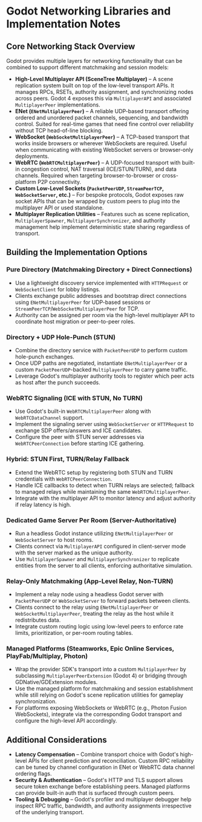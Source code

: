 # Godot Networking Libraries and Implementation Notes

## Core Networking Stack Overview

Godot provides multiple layers for networking functionality that can be combined to support different matchmaking and session models:

- **High-Level Multiplayer API (SceneTree Multiplayer)** – A scene replication system built on top of the low-level transport APIs. It manages RPCs, RSETs, authority assignment, and synchronizing nodes across peers. Godot 4 exposes this via `MultiplayerAPI` and associated `MultiplayerPeer` implementations.
- **ENet (`ENetMultiplayerPeer`)** – A reliable UDP-based transport offering ordered and unordered packet channels, sequencing, and bandwidth control. Suited for real-time games that need fine control over reliability without TCP head-of-line blocking.
- **WebSocket (`WebSocketMultiplayerPeer`)** – A TCP-based transport that works inside browsers or wherever WebSockets are required. Useful when communicating with existing WebSocket servers or browser-only deployments.
- **WebRTC (`WebRTCMultiplayerPeer`)** – A UDP-focused transport with built-in congestion control, NAT traversal (ICE/STUN/TURN), and data channels. Required when targeting browser-to-browser or cross-platform P2P connectivity.
- **Custom Low-Level Sockets (`PacketPeerUDP`, `StreamPeerTCP`, `WebSocketServer`, etc.)** – For bespoke protocols, Godot exposes raw socket APIs that can be wrapped by custom peers to plug into the multiplayer API or used standalone.
- **Multiplayer Replication Utilities** – Features such as scene replication, `MultiplayerSpawner`, `MultiplayerSynchronizer`, and authority management help implement deterministic state sharing regardless of transport.

## Building the Implementation Options

### Pure Directory (Matchmaking Directory + Direct Connections)
- Use a lightweight discovery service implemented with `HTTPRequest` or `WebSocketClient` for lobby listings.
- Clients exchange public addresses and bootstrap direct connections using `ENetMultiplayerPeer` for UDP-based sessions or `StreamPeerTCP`/`WebSocketMultiplayerPeer` for TCP.
- Authority can be assigned per room via the high-level multiplayer API to coordinate host migration or peer-to-peer roles.

### Directory + UDP Hole-Punch (STUN)
- Combine the directory service with `PacketPeerUDP` to perform custom hole-punch exchanges.
- Once UDP paths are negotiated, instantiate `ENetMultiplayerPeer` or a custom `PacketPeerUDP`-backed `MultiplayerPeer` to carry game traffic.
- Leverage Godot's multiplayer authority tools to register which peer acts as host after the punch succeeds.

### WebRTC Signaling (ICE with STUN, No TURN)
- Use Godot's built-in `WebRTCMultiplayerPeer` along with `WebRTCDataChannel` support.
- Implement the signaling server using `WebSocketServer` or `HTTPRequest` to exchange SDP offers/answers and ICE candidates.
- Configure the peer with STUN server addresses via `WebRTCPeerConnection` before starting ICE gathering.

### Hybrid: STUN First, TURN/Relay Fallback
- Extend the WebRTC setup by registering both STUN and TURN credentials with `WebRTCPeerConnection`.
- Handle ICE callbacks to detect when TURN relays are selected; fallback to managed relays while maintaining the same `WebRTCMultiplayerPeer`.
- Integrate with the multiplayer API to monitor latency and adjust authority if relay latency is high.

### Dedicated Game Server Per Room (Server-Authoritative)
- Run a headless Godot instance utilizing `ENetMultiplayerPeer` or `WebSocketServer` to host rooms.
- Clients connect via `MultiplayerAPI` configured in client-server mode with the server marked as the unique authority.
- Use `MultiplayerSpawner` and `MultiplayerSynchronizer` to replicate entities from the server to all clients, enforcing authoritative simulation.

### Relay-Only Matchmaking (App-Level Relay, Non-TURN)
- Implement a relay node using a headless Godot server with `PacketPeerUDP` or `WebSocketServer` to forward packets between clients.
- Clients connect to the relay using `ENetMultiplayerPeer` or `WebSocketMultiplayerPeer`, treating the relay as the host while it redistributes data.
- Integrate custom routing logic using low-level peers to enforce rate limits, prioritization, or per-room routing tables.

### Managed Platforms (Steamworks, Epic Online Services, PlayFab/Multiplay, Photon)
- Wrap the provider SDK's transport into a custom `MultiplayerPeer` by subclassing `MultiplayerPeerExtension` (Godot 4) or bridging through GDNative/GDExtension modules.
- Use the managed platform for matchmaking and session establishment while still relying on Godot's scene replication utilities for gameplay synchronization.
- For platforms exposing WebSockets or WebRTC (e.g., Photon Fusion WebSockets), integrate via the corresponding Godot transport and configure the high-level API accordingly.

## Additional Considerations

- **Latency Compensation** – Combine transport choice with Godot's high-level APIs for client prediction and reconciliation. Custom RPC reliability can be tuned by channel configuration in ENet or WebRTC data channel ordering flags.
- **Security & Authentication** – Godot's HTTP and TLS support allows secure token exchange before establishing peers. Managed platforms can provide built-in auth that is surfaced through custom peers.
- **Tooling & Debugging** – Godot's profiler and multiplayer debugger help inspect RPC traffic, bandwidth, and authority assignments irrespective of the underlying transport.

